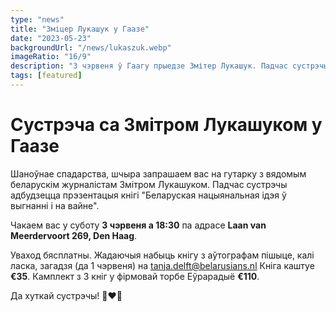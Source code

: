 ```yaml
---
type: "news"
title: "Зміцер Лукашук у Гаазе"
date: "2023-05-23"
backgroundUrl: "/news/lukaszuk.webp"
imageRatio: "16/9"
description: "3 чэрвеня ў Гаагу прыедзе Змітер Лукашук. Падчас сустрэчы з ім адбудзецца прэзентацыя кнігі «Беларуская нацыянальная ідэя ў выгнанні і на вайне»"
tags: [featured]
---
```


# Сустрэча са Змітром Лукашуком у Гаазе

Шаноўнае спадарства, шчыра запрашаем вас на гутарку з вядомым беларускім журналістам Змітром Лукашуком. Падчас сустрэчы адбудзецца прэзентацыя кнігі "Беларуская нацыянальная ідэя ў выгнанні і на вайне". 

Чакаем вас у суботу **3 чэрвеня а 18:30** па адрасе **Laan van Meerdervoort 269, Den Haag**.

Уваход бясплатны. Жадаючыя набыць кнігу з аўтографам пішыце, калі ласка, загадзя (да 1 чэрвеня) на [tanja.delft@belarusians.nl](mailto:tanja.delft@belarusians.nl)
Кніга каштуе **€35**.
Камплект з 3 кніг у фірмовай торбе Еўрарадыё **€110**. 

Да хуткай сустрэчы! 🤍❤️🤍
